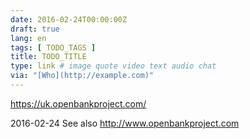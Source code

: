 ```yaml
---
date: 2016-02-24T00:00:00Z
draft: true
lang: en
tags: [ TODO_TAGS ]
title: TODO_TITLE
type: link # image quote video text audio chat
via: "[Who](http://example.com)"
---
```


<https://uk.openbankproject.com/>

2016-02-24
See also http://www.openbankproject.com




